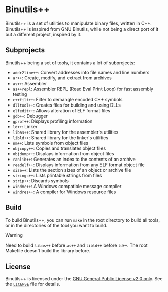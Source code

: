 # Binutils++

Binutils++ is a set of utilities to manipulate binary files, written in C++. Binutils++ is inspired from GNU Binutils,
while not being a direct port of it but a different project, inspired by it.

## Subprojects

Binutils++ being a set of tools, it contains a lot of subprojects:

- `addr2line++`: Convert addresses into file names and line numbers
- `ar++`: Create, modify, and extract from archives
- `as++`: Assembler
- `as++repl`: Assembler REPL (Read Eval Print Loop) for fast assembly testing
- `c++filt++`: Filter to demangle encoded C++ symbols
- `dlltool++`: Creates files for building and using DLLs
- `elfedit++`: Allows alteration of ELF format files
- `gdb++`: Debugger
- `gprof++`: Displays profiling information
- `ld++`: Linker
- `libas++`: Shared library for the assembler's utilities
- `libld++`: Shared library for the linker's utilities
- `nm++`: Lists symbols from object files
- `objcopy++`: Copies and translates object files
- `objdump++`: Displays information from object files
- `ranlib++`: Generates an index to the contents of an archive
- `readelf++`: Displays information from any ELF format object file
- `size++`: Lists the section sizes of an object or archive file
- `strings++`: Lists printable strings from files
- `strip++`: Discards symbols
- `windmc++`: A Windows compatible message compiler
- `windres++`: A compiler for Windows resource files

## Build

To build Binutils++, you can run `make` in the root directory to build all tools, or in the directories of the tool you
want to build.

> [!WARNING]
> Need to build `libas++` before `as++` and `libld++` before `ld++`. The root Makefile doesn't build the library before.

## License

Binutils++ is licensed under the [GNU General Public License v2.0 only](https://www.gnu.org/licenses/gpl-2.0). 
See the [`LICENSE`](./LICENSE) file for details.
